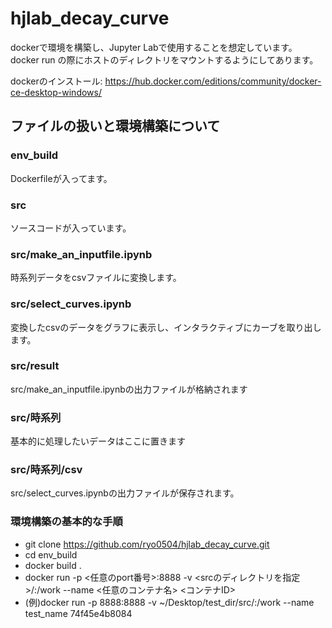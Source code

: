 # hjlab_decay_curve
dockerで環境を構築し、Jupyter Labで使用することを想定しています。
docker run の際にホストのディレクトリをマウントするようにしてあります。

dockerのインストール: https://hub.docker.com/editions/community/docker-ce-desktop-windows/

## ファイルの扱いと環境構築について

### env_build
Dockerfileが入ってます。

### src
ソースコードが入っています。
### src/make_an_inputfile.ipynb
時系列データをcsvファイルに変換します。

### src/select_curves.ipynb
変換したcsvのデータをグラフに表示し、インタラクティブにカーブを取り出します。

### src/result
src/make_an_inputfile.ipynbの出力ファイルが格納されます

### src/時系列
基本的に処理したいデータはここに置きます

### src/時系列/csv
src/select_curves.ipynbの出力ファイルが保存されます。

### 環境構築の基本的な手順
- git clone https://github.com/ryo0504/hjlab_decay_curve.git
- cd env_build
- docker build .
- docker run -p <任意のport番号>:8888 -v <srcのディレクトリを指定>/:/work --name <任意のコンテナ名> <コンテナID>
- (例)docker run -p 8888:8888 -v ~/Desktop/test_dir/src/:/work --name test_name 74f45e4b8084

